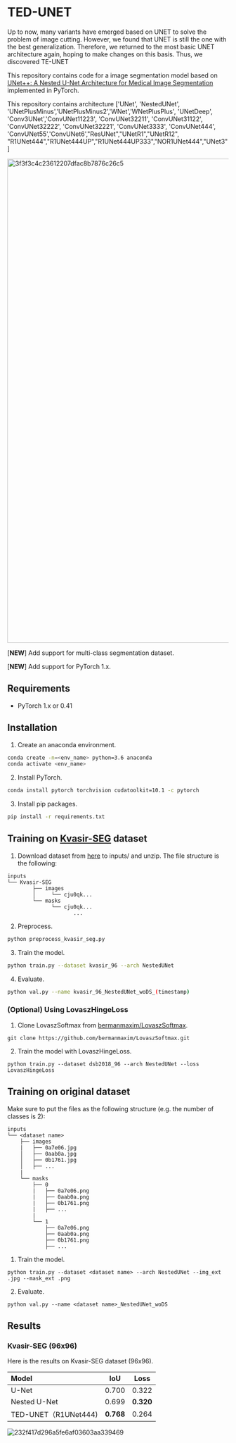 # TED-UNET
Up to now, many variants have emerged based on UNET to solve the problem of image cutting. However, we found that UNET is still the one with the best generalization. Therefore, we returned to the most basic UNET architecture again, hoping to make changes on this basis. Thus, we discovered TE-UNET

This repository contains code for a image segmentation model based on [UNet++: A Nested U-Net Architecture for Medical Image Segmentation](https://arxiv.org/abs/1807.10165) implemented in PyTorch.



This repository contains architecture ['UNet', 'NestedUNet', 'UNetPlusMinus','UNetPlusMinus2','WNet','WNetPlusPlus', 'UNetDeep', 'Conv3UNet','ConvUNet11223', 'ConvUNet32211', 'ConvUNet31122', 'ConvUNet32222', 'ConvUNet32221', 'ConvUNet3333', 'ConvUNet444', 'ConvUNet55','ConvUNet6',"ResUNet","UNetR1","UNetR12", "R1UNet444","R1UNet444UP","R1UNet444UP333","NOR1UNet444","UNet3"]


<img width="1100" alt="3f3f3c4c23612207dfac8b7876c26c5" src="https://github.com/user-attachments/assets/de46c16a-e2d0-48f6-9a0b-daf4569406d5" />

[**NEW**] Add support for multi-class segmentation dataset.

[**NEW**] Add support for PyTorch 1.x.


## Requirements
- PyTorch 1.x or 0.41

## Installation
1. Create an anaconda environment.
```sh
conda create -n=<env_name> python=3.6 anaconda
conda activate <env_name>
```
2. Install PyTorch.
```sh
conda install pytorch torchvision cudatoolkit=10.1 -c pytorch
```
3. Install pip packages.
```sh
pip install -r requirements.txt
```

## Training on [Kvasir-SEG](https://www.kaggle.com/datasets/debeshjha1/kvasirseg) dataset
1. Download dataset from [here](https://www.kaggle.com/datasets/debeshjha1/kvasirseg) to inputs/ and unzip. The file structure is the following:
```
inputs
└── Kvasir-SEG
        ├── images
        │     └── cju0qk...
        └── masks
              └── cju0qk...           
                     ...
```
2. Preprocess.
```sh
python preprocess_kvasir_seg.py
```
3. Train the model.
```sh
python train.py --dataset kvasir_96 --arch NestedUNet
```
4. Evaluate.
```sh
python val.py --name kvasir_96_NestedUNet_woDS_(timestamp)
```
### (Optional) Using LovaszHingeLoss
1. Clone LovaszSoftmax from [bermanmaxim/LovaszSoftmax](https://github.com/bermanmaxim/LovaszSoftmax).
```
git clone https://github.com/bermanmaxim/LovaszSoftmax.git
```
2. Train the model with LovaszHingeLoss.
```
python train.py --dataset dsb2018_96 --arch NestedUNet --loss LovaszHingeLoss
```

## Training on original dataset
Make sure to put the files as the following structure (e.g. the number of classes is 2):
```
inputs
└── <dataset name>
    ├── images
    |   ├── 0a7e06.jpg
    │   ├── 0aab0a.jpg
    │   ├── 0b1761.jpg
    │   ├── ...
    |
    └── masks
        ├── 0
        |   ├── 0a7e06.png
        |   ├── 0aab0a.png
        |   ├── 0b1761.png
        |   ├── ...
        |
        └── 1
            ├── 0a7e06.png
            ├── 0aab0a.png
            ├── 0b1761.png
            ├── ...
```

1. Train the model.
```
python train.py --dataset <dataset name> --arch NestedUNet --img_ext .jpg --mask_ext .png
```
2. Evaluate.
```
python val.py --name <dataset name>_NestedUNet_woDS
```

## Results
### Kvasir-SEG (96x96)

Here is the results on Kvasir-SEG dataset (96x96).

| Model                           |   IoU   |  Loss   |
|:------------------------------- |:-------:|:-------:|
| U-Net                           |  0.700  |  0.322  |
| Nested U-Net                    |  0.699  |**0.320**|
| TED-UNET（R1UNet444)            |**0.768**|  0.264  |


![232f417d296a5fe6af03603aa339469](https://github.com/user-attachments/assets/95e3b299-2be5-49a0-b7ba-aceaafa657f4)



